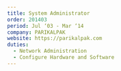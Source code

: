 ```yaml
---
title: System Administrator
order: 201403
period: Jul ‘03 - Mar ‘14
company: PARIKALPAK
website: https://parikalpak.com
duties:
  - Network Administration
  - Configure Hardware and Software
---
```

